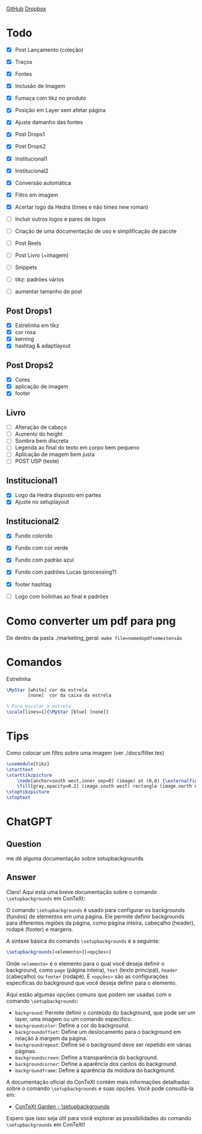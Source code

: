 [GitHub](https://github.com/hedra-editora/marketing_geral/blob/main/institucional1.pdf)
[Dropbox](https://www.dropbox.com/home/MARKETING/PECAS_GRAFICAS/LOGOS)

# Todo

- [x] Post Lançamento (coleção)
- [x] Traços
- [x] Fontes
- [x] Inclusão de Imagem
- [x] Fumaça com tikz no produto
- [x] Posição em Layer sem afetar página
- [x] Ajuste damanho das fontes
- [x] Post Drops1
- [x] Post Drops2
- [x] Institucional1
- [x] Institucional2
- [x] Conversão  automática
- [x] Filtro em imagem
- [x] Acertar logo da Hedra (times e não times new roman)
- [ ] Incluir outros logos e pares de logos
- [ ] Criação de uma documentação de uso e simplificação de pacote
- [ ] Post Reels
- [ ] Post Livro (+imagem)
- [ ] Snippets

- [ ] tikz: padrões vários
- [ ] aumentar tamanho do post 


## Post Drops1
- [x] Estrelinha em tikz
- [x] cor rosa
- [x] kerning
- [x] hashtag & adaptlayout

## Post Drops2
- [x] Cores 
- [x] aplicação de imagem
- [x] footer

## Livro
- [ ] Alteração de cabeço
- [ ] Aumento do height
- [ ] Sombra bem discreta
- [ ] Legenda ao final do texto em corpo bem pequeno
- [ ] Aplicação de imagem bem justa
- [ ] POST USP (teste)

## Institucional1
- [x] Logo da Hedra disposto em partes
- [x] Ajuste no setuplayout

## Institucional2
- [x] Fundo colorido
- [x] Fundo com cor verde
- [x] Fundo com padrão azul
- [x] Fundo com padrões Lucas (processing?)
- [x] footer hashtag
- [ ] Logo com bolinhas ao final e padrões


# Como converter um pdf para png

De dentro da pasta ./marketing_geral:
`make file=nomedopdfsemextensão`


# Comandos

Estrelinha
         
```tex
\MyStar [white] cor da estrela 
		[none]  cor da caixa da estrela

% Para escalar a estrela
\scale[lines=1]{\MyStar [blue] [none]}
```


# Tips

Como colocar um filtro sobre uma imagem (ver ./docs/filter.tex)

```tex
\usemodule[tikz]
\starttext
\starttikzpicture
    \node[anchor=south west,inner sep=0] (image) at (0,0) {\externalfigure[drop2-1.png]};
    \fill[gray,opacity=0.2] (image.south west) rectangle (image.north east);
\stoptikzpicture
\stoptext
```

# ChatGPT
## Question

me dê alguma documentação sobre setupbackgrounds

## Answer

Claro! Aqui está uma breve documentação sobre o comando `\setupbackgrounds` em ConTeXt:

O comando `\setupbackgrounds` é usado para configurar os backgrounds (fundos) de elementos em uma página. Ele permite definir backgrounds para diferentes regiões da página, como página inteira, cabeçalho (header), rodapé (footer) e margens.

A sintaxe básica do comando `\setupbackgrounds` é a seguinte:

```tex
\setupbackgrounds[<elemento>][<opções>]
```

Onde `<elemento>` é o elemento para o qual você deseja definir o background, como `page` (página inteira), `text` (texto principal), `header` (cabeçalho) ou `footer` (rodapé). E `<opções>` são as configurações específicas do background que você deseja definir para o elemento.

Aqui estão algumas opções comuns que podem ser usadas com o comando `\setupbackgrounds`:

- `background`: Permite definir o conteúdo do background, que pode ser um layer, uma imagem ou um comando específico.
- `backgroundcolor`: Define a cor do background.
- `backgroundoffset`: Define um deslocamento para o background em relação à margem da página.
- `backgroundrepeat`: Define se o background deve ser repetido em várias páginas.
- `backgroundscreen`: Define a transparência do background.
- `backgroundcorner`: Define a aparência dos cantos do background.
- `backgroundframe`: Define a aparência da moldura do background.

A documentação oficial do ConTeXt contém mais informações detalhadas sobre o comando `\setupbackgrounds` e suas opções. Você pode consultá-la em:

- [ConTeXt Garden - \setupbackgrounds](https://wiki.contextgarden.net/Command/setupbackgrounds)

Espero que isso seja útil para você explorar as possibilidades do comando `\setupbackgrounds` em ConTeXt!
